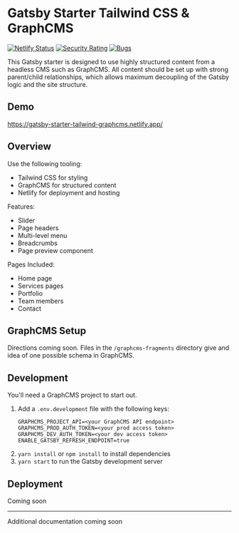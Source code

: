 # Gatsby Starter Tailwind CSS & GraphCMS

[![Netlify Status](https://api.netlify.com/api/v1/badges/5d48637f-254b-4afe-afa9-12e607868e1e/deploy-status)](https://app.netlify.com/sites/gatsby-starter-tailwind-graphcms/deploys) [![Security Rating](https://sonarcloud.io/api/project_badges/measure?project=kylekarpack_gatsby-starter-tailwind-graphcms&metric=security_rating)](https://sonarcloud.io/dashboard?id=kylekarpack_gatsby-starter-tailwind-graphcms) [![Bugs](https://sonarcloud.io/api/project_badges/measure?project=kylekarpack_gatsby-starter-tailwind-graphcms&metric=bugs)](https://sonarcloud.io/dashboard?id=kylekarpack_gatsby-starter-tailwind-graphcms)

This Gatsby starter is designed to use highly structured content from a headless CMS such as GraphCMS. All content should be set up with strong parent/child relationships, which allows maximum decoupling of the Gatsby logic and the site structure.

## Demo

https://gatsby-starter-tailwind-graphcms.netlify.app/

## Overview

Use the following tooling:
- Tailwind CSS for styling
- GraphCMS for structured content
- Netlify for deployment and hosting

Features:
- Slider
- Page headers
- Multi-level menu
- Breadcrumbs
- Page preview component

Pages Included:
- Home page
- Services pages
- Portfolio
- Team members
- Contact

## GraphCMS Setup
Directions coming soon. Files in the `/graphcms-fragments` directory give and idea of one possible schema in GraphCMS.

## Development
You'll need a GraphCMS project to start out.
1. Add a `.env.development` file with the following keys:
	```
	GRAPHCMS_PROJECT_API=<your GraphCMS API endpoint>
	GRAPHCMS_PROD_AUTH_TOKEN=<your prod access token>
	GRAPHCMS_DEV_AUTH_TOKEN=<your dev access token>
	ENABLE_GATSBY_REFRESH_ENDPOINT=true
	```
2. `yarn install` or `npm install` to install dependencies
3. `yarn start` to run the Gatsby development server

## Deployment

Coming soon

---

Additional documentation coming soon
